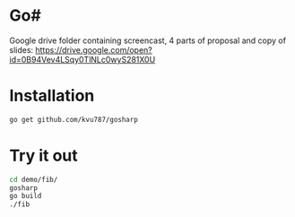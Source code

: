 # Go# #

Google drive folder containing screencast, 4 parts of proposal and copy of slides: https://drive.google.com/open?id=0B94Vev4LSqy0TlNLc0wyS281X0U

# Installation

```bash
go get github.com/kvu787/gosharp
```

# Try it out

```bash
cd demo/fib/
gosharp
go build
./fib
```
